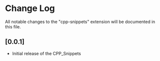 # Change Log

All notable changes to the "cpp-snippets" extension will be documented in this file.

## [0.0.1]

- Initial release of the CPP_Snippets
